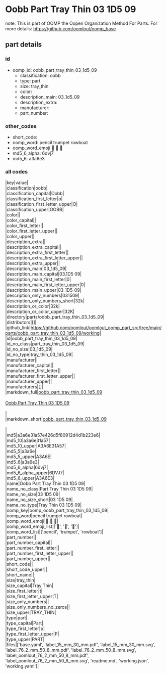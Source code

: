 # Oobb Part Tray Thin 03 1D5 09  

note: This is part of OOMP the Oopen Organization Method For Parts. For more details: https://github.com/oomlout/oomp_base

##  part details





### id
* oomp_id: oobb_part_tray_thin_03_1d5_09
  * classification: oobb
  * type: part
  * size: tray_thin
  * color: 
  * description_main: 03_1d5_09
  * description_extra: 
  * manufacturer: 
  * part_number: 

### other_codes
* short_code: 
* oomp_word: pencil trumpet rowboat
* oomp_word_emoji :pencil: :trumpet: :rowboat:
* md5_6_alpha: 6dvj7
* md5_6: a3a6e3

### all codes 
|key|value|  
|classification|oobb|  
|classification_capital|Oobb|  
|classification_first_letter|o|  
|classification_first_letter_upper|O|  
|classification_upper|OOBB|  
|color||  
|color_capital||  
|color_first_letter||  
|color_first_letter_upper||  
|color_upper||  
|description_extra||  
|description_extra_capital||  
|description_extra_first_letter||  
|description_extra_first_letter_upper||  
|description_extra_upper||  
|description_main|03_1d5_09|  
|description_main_capital|03.1D5 09|  
|description_main_first_letter|0|  
|description_main_first_letter_upper|0|  
|description_main_upper|03_1D5_09|  
|description_only_numbers|031509|  
|description_only_numbers_short|32k|  
|description_or_color|32k|  
|description_or_color_upper|32K|  
|directory|parts/oobb_part_tray_thin_03_1d5_09|  
|distributors|[]|  
|github_link|https://github.com/oomlout/oomlout_oomp_part_src/tree/main/parts/oobb_part_tray_thin_03_1d5_09/working|  
|id|oobb_part_tray_thin_03_1d5_09|  
|id_no_class|part_tray_thin_03_1d5_09|  
|id_no_size|03_1d5_09|  
|id_no_type|tray_thin_03_1d5_09|  
|manufacturer||  
|manufacturer_capital||  
|manufacturer_first_letter||  
|manufacturer_first_letter_upper||  
|manufacturer_upper||  
|manufacturers|[]|  
|markdown_full|[oobb_part_tray_thin_03_1d5_09](https://github.com/oomlout/oomlout_oomp_part_src/tree/main/parts/oobb_part_tray_thin_03_1d5_09/working)<br>[](https://github.com/oomlout/oomlout_oomp_part_src/tree/main/parts/oobb_part_tray_thin_03_1d5_09/working)<br>[Oobb Part Tray Thin 03 1D5 09](https://github.com/oomlout/oomlout_oomp_part_src/tree/main/parts/oobb_part_tray_thin_03_1d5_09/working)<br><br>|  
|markdown_short|[oobb_part_tray_thin_03_1d5_09](https://github.com/oomlout/oomlout_oomp_part_src/tree/main/parts/oobb_part_tray_thin_03_1d5_09/working)<br><br>|  
|md5|a3a6e31a57e426d5f80912d4d1b223e6|  
|md5_10|a3a6e31a57|  
|md5_10_upper|A3A6E31A57|  
|md5_5|a3a6e|  
|md5_5_upper|A3A6E|  
|md5_6|a3a6e3|  
|md5_6_alpha|6dvj7|  
|md5_6_alpha_upper|6DVJ7|  
|md5_6_upper|A3A6E3|  
|name|Oobb Part Tray Thin 03 1D5 09|  
|name_no_class|Part Tray Thin 03 1D5 09|  
|name_no_size|03 1D5 09|  
|name_no_size_short|03 1D5 09|  
|name_no_type|Tray Thin 03 1D5 09|  
|oomp_key|oomp_oobb_part_tray_thin_03_1d5_09|  
|oomp_word|pencil trumpet rowboat|  
|oomp_word_emoji|:pencil: :trumpet: :rowboat:|  
|oomp_word_emoji_list|[':pencil:', ':trumpet:', ':rowboat:']|  
|oomp_word_list|['pencil', 'trumpet', 'rowboat']|  
|part_number||  
|part_number_capital||  
|part_number_first_letter||  
|part_number_first_letter_upper||  
|part_number_upper||  
|short_code||  
|short_code_upper||  
|short_name||  
|size|tray_thin|  
|size_capital|Tray Thin|  
|size_first_letter|t|  
|size_first_letter_upper|T|  
|size_only_numbers||  
|size_only_numbers_no_zeros||  
|size_upper|TRAY_THIN|  
|type|part|  
|type_capital|Part|  
|type_first_letter|p|  
|type_first_letter_upper|P|  
|type_upper|PART|  
|files|['base.yaml', 'label_15_mm_30_mm.pdf', 'label_15_mm_30_mm.svg', 'label_76_2_mm_50_8_mm.pdf', 'label_76_2_mm_50_8_mm.svg', 'label_oomlout_76_2_mm_50_8_mm.pdf', 'label_oomlout_76_2_mm_50_8_mm.svg', 'readme.md', 'working.json', 'working.yaml']|  
